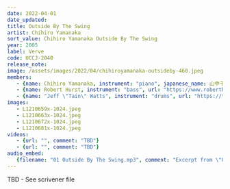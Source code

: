 ```yaml
---
date: 2022-04-01
date_updated: 
title: Outside By The Swing
artist: Chihiro Yamanaka
sort_value: Chihiro Yamanaka Outside By The Swing
year: 2005
label: Verve
code: UCCJ-2040
release_note: 
image: /assets/images/2022/04/chihiroyamanaka-outsideby-460.jpeg
members:
   - {name: Chihiro Yamanaka, instrument: "piano", japanese_name: 山中千尋, url: "https://www.chihiroyamanaka.net/"}
   - {name: Robert Hurst, instrument: "bass", url: "https://www.roberthurst.com/"}
   - {name: "Jeff \"Tain\" Watts", instrument: "drums", url: "https://tainish.com/"}
images: 
   - L1210659x-1024.jpeg
   - L1210663x-1024.jpeg
   - L1210672x-1024.jpeg
   - L1210681x-1024.jpeg
videos: 
   - {url: "", comment: "TBD"}
   - {url: "", comment: "TBD"}
audio_embed:
   {filename: "01 Outside By The Swing.mp3", comment: "Excerpt from \"Outside By The Swing\", the first track on this album:"}
---
```

TBD - See scrivener file

